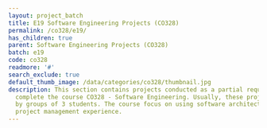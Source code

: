 ```yaml
---
layout: project_batch
title: E19 Software Engineering Projects (CO328)
permalink: /co328/e19/
has_children: true
parent: Software Engineering Projects (CO328)
batch: e19
code: co328
readmore: '#'
search_exclude: true
default_thumb_image: /data/categories/co328/thumbnail.jpg
description: This section contains projects conducted as a partial requirement to
  complete the course CO328 - Software Engineering. Usually, these projects are conducted
  by groups of 3 students. The course focus on using software architectures and software
  project management experience.
---
```

